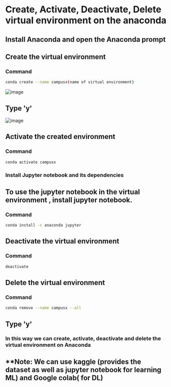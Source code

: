 # Create, Activate, Deactivate, Delete virtual environment on the anaconda
## Install Anaconda and open the Anaconda prompt
## Create the virtual environment
### Command
```bash
conda create --name campusx(name of virtual environment)
```
![image](https://github.com/user-attachments/assets/97da8b38-f53d-4066-8ad4-7d0a4c6059f9)
## Type 'y'
![image](https://github.com/user-attachments/assets/d76f4c4e-4c75-4973-a40b-aab0167f24b0)
## Activate the created environment
### Command
```bash
conda activate campusx
```
### Install Jupyter notebook and its dependencies
## To use the jupyter notebook in the virtual environment , install jupyter  notebook.
### Command
```bash
conda install -c anaconda jupyter
```
## Deactivate the virtual environment 
### Command
```bash
deactivate
```
## Delete the virtual environment 
### Command
```bash
conda remove --name campusx --all
```
## Type 'y'
### In this way we can create, activate, deactivate and delete the virtual environment on Anaconda 
## **Note:  We can use kaggle (provides the dataset as well as jupyter notebook for learning ML) and Google colab( for DL)

